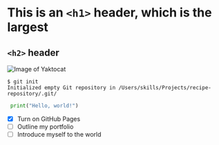 # This is an `<h1>` header, which is the largest
## `<h2>` header

![Image of Yaktocat](https://octodex.github.com/images/yaktocat.png)

```
$ git init
Initialized empty Git repository in /Users/skills/Projects/recipe-repository/.git/
```
``` python
 print("Hello, world!")
```

- [x] Turn on GitHub Pages
- [ ] Outline my portfolio
- [ ] Introduce myself to the world
